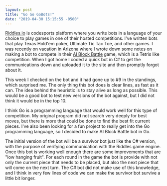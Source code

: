 ```yaml
---
layout: post
title: "Go Go GoBots!"
date: "2019-04-30 15:15:55 -0500"
---
```


[Riddles.io](https://www.riddles.io/) is codesports platform where you write bots in a language of your
choice to play games in one of their hosted competitions. I've written bots
that play Texas Hold'em poker, Ultimate Tic Tac Toe, and other games. I was
recently on vacation in Arizona where I wrote down some notes on making a
bot to compete in their [AI Block Battle](https://playground.riddles.io/competitions/ai-block-battle)
game, which is a Tetris like competition. When I got home I coded a
quick bot in C# to get the communications down and uploaded it to the site
and then promptly forgot about it.

This week I checked on the bot and it had gone up to #9 in the standings, which
surprised me. The only thing this bot does is clear lines, as fast as it can.
The idea behind the heuristic is to stay alive as long as possible. This would
be a good bot to test new versions of the bot against, but I did not think it
would be in the top 10.

I think Go is a programming language that would work well for this type of
competition. My original program did not search very deeply for best moves, but
there is more that could be done to find the best fit current pieces. I've also
been looking for a fun project to really get into the Go programming language,
so I decided to make AI Block Battle bot in Go.

The initial version of the bot will be a survivor bot just like the C# version,
with the purpose of verifying communication with the Riddles game engine. Once
this bot is working well enough there are some improvements that are
"low hanging fruit". For each round in the game the bot is provide with not only
the current piece that needs to be placed, but also the next piece that will
come on the next turn. The C# bot did not make use of this knowledge, and I
think in very few lines of code we can make the survivor bot survive a little
bit longer.
